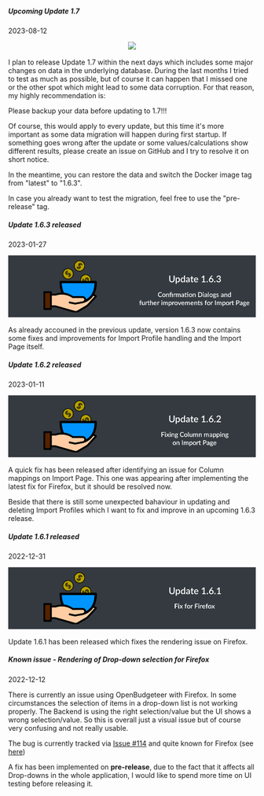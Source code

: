 <html>
    <body>
<div class="card mb-3">
    <div class="card-header">
        <h5>Upcoming Update 1.7</h5>
        <div class="text-muted">2023-08-12</div>
    </div>
    <div class="card-body">
        <div class="row">
             <p align="center">
                <img class="img-fluid" src="https://raw.githubusercontent.com/TheAxelander/OpenBudgeteer-News/main/images/notes-for-update-1.7">
            </p>
            <p class="card-text">
                I plan to release Update 1.7 within the next days which includes some major changes on data in the underlying database. During the last months I tried to test as much as possible, but of course it can happen that I missed one or the other spot which might lead to some data corruption. For that reason, my highly recommendation is:
            </p>
            <p class="card-text">
                Please backup your data before updating to 1.7!!!
            </p>
            <p class="card-text">
                Of course, this would apply to every update, but this time it's more important as some data migration will happen during first startup. If something goes wrong after the update or some values/calculations show different results, please create an issue on GitHub and I try to resolve it on short notice.
            </p>
            <p class="card-text">
                In the meantime, you can restore the data and switch the Docker image tag from "latest" to "1.6.3".
            </p>
            <p class="card-text">
                In case you already want to test the migration, feel free to use the "pre-release" tag.
            </p>
        </div>
    </div>
</div>    
<div class="card mb-3">
    <div class="card-header">
        <h5>Update 1.6.3 released</h5>
        <div class="text-muted">2023-01-27</div>
    </div>
    <div class="card-body">
        <div class="row">
             <p align="center">
                <img class="img-fluid" src="https://raw.githubusercontent.com/TheAxelander/OpenBudgeteer-News/main/images/update-1.6.3.png">
            </p>
            <p class="card-text">
                As already accouned in the previous update, version 1.6.3 now contains some fixes and improvements for Import Profile handling and the Import Page itself.
            </p>
        </div>
    </div>
</div>
<div class="card mb-3">
    <div class="card-header">
        <h5>Update 1.6.2 released</h5>
        <div class="text-muted">2023-01-11</div>
    </div>
    <div class="card-body">
        <div class="row">
             <p align="center">
                <img class="img-fluid" src="https://raw.githubusercontent.com/TheAxelander/OpenBudgeteer-News/main/images/update-1.6.2.png">
            </p>
            <p class="card-text">
                A quick fix has been released after identifying an issue for Column mappings on Import Page. This one was appearing after implementing the latest fix for Firefox, but it should be resolved now.
            </p>
            <p class="card-text">
                Beside that there is still some unexpected bahaviour in updating and deleting Import Profiles which I want to fix and improve in an upcoming 1.6.3 release.
            </p>
        </div>
    </div>
</div>
<div class="card mb-3">
    <div class="card-header">
        <h5>Update 1.6.1 released</h5>
        <div class="text-muted">2022-12-31</div>
    </div>
    <div class="card-body">
        <div class="row">
             <p align="center">
                <img class="img-fluid" src="https://raw.githubusercontent.com/TheAxelander/OpenBudgeteer-News/main/images/update-1.6.1_2.png">
            </p>
            <p class="card-text">
                Update 1.6.1 has been released which fixes the rendering issue on Firefox.
            </p>
        </div>
    </div>
</div> 
<div class="card mb-3">
    <div class="card-header">
        <h5>Known issue - Rendering of Drop-down selection for Firefox</h5>
        <div class="text-muted">2022-12-12</div>
    </div>
    <div class="card-body">
        <div class="row">
            <p class="card-text">
                There is currently an issue using OpenBudgeteer with Firefox. In some circumstances the selection of items in a drop-down list is not working properly. The Backend is using the right selection/value but the UI shows a wrong selection/value. So this is overall just a visual issue but of course very confusing and not really usable.
            </p>
            <p class="card-text">
                The bug is currently tracked via <a href="https://github.com/TheAxelander/OpenBudgeteer/issues/114">Issue #114</a> and quite known for Firefox (see <a href="https://stackoverflow.com/questions/68134956/firefox-and-selected-selected">here</a>)
            </p>
            <p class="card-text">
                A fix has been implemented on <strong>pre-release</strong>, due to the fact that it affects all Drop-downs in the whole application, I would like to spend more time on UI testing before releasing it.
            </p>
        </div>
    </div>
</div>
</body>
</html>